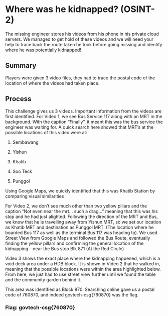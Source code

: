 # Where was he kidnapped? (OSINT-2)
The missing engineer stores his videos from his phone in his private cloud servers. We managed to get hold of these videos and we will need your help to trace back the route taken he took before going missing and identify where he was potentially kidnapped!

## Summary
Players were given 3 video files, they had to trace the postal code of the location of where the videos had taken place.

## Process
This challenge gives us 3 videos. Important information from the videos are first identified. For Video 1, we see Bus Service 117 along with an MRT in the background. With the caption “Finally”, it meant this was the bus service the engineer was waiting for. A quick search here showed that MRT’s at the possible locations of this video were at:

1. Sembawang
	
2. Yishun

3. Khatib

4. Soo Teck

5. Punggol

Using Google Maps, we quickly identified that this was Khatib Station by comparing visual similarities

For Video 2, we don’t see much other than two yellow pillars and the caption “Not even near the mrt… such a drag…” meaning that this was his stop and he had just alighted. Following the direction of the MRT and Bus, we know that he is travelling away from Yishun MRT, so we set our location as Khatib MRT and destination as Punggol MRT. (The location where he boarded Bus 117 as well as the terminal Bus 117 was heading to). We used Street View from Google Maps and followed the Bus Route, eventually finding the yellow pillars and confirming the general location of the kidnapping - near the Bus stop Blk 871 (At the Red Circle)

Video 3 shows the exact place where the kidnapping happened, which is a void deck area under a HDB block. It is shown in Video 2 that he walked in, meaning that the possible locations were within the area highlighted below. 
From here, we just had to use street view further until we found the table and the community garden behind it.

This area was identified as Block 870. Searching online gave us a postal code of 760870, and indeed govtech-csg{760870} was the flag.

### Flag: govtech-csg{760870}
